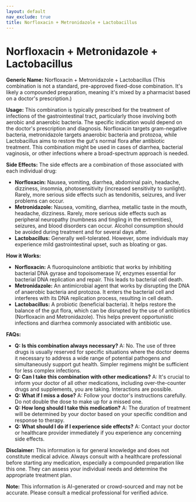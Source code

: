 ```yaml
---
layout: default
nav_exclude: true
title: Norfloxacin + Metronidazole + Lactobacillus
---
```


# Norfloxacin + Metronidazole + Lactobacillus

**Generic Name:** Norfloxacin + Metronidazole + Lactobacillus (This combination is not a standard, pre-approved fixed-dose combination.  It's likely a compounded preparation, meaning it's mixed by a pharmacist based on a doctor's prescription.)


**Usage:** This combination is typically prescribed for the treatment of infections of the gastrointestinal tract, particularly those involving both aerobic and anaerobic bacteria.  The specific indication would depend on the doctor's prescription and diagnosis. Norfloxacin targets gram-negative bacteria, metronidazole targets anaerobic bacteria and protozoa, while Lactobacillus aims to restore the gut's normal flora after antibiotic treatment. This combination might be used in cases of diarrhea, bacterial vaginosis, or other infections where a broad-spectrum approach is needed.


**Side Effects:**  The side effects are a combination of those associated with each individual drug:

* **Norfloxacin:** Nausea, vomiting, diarrhea, abdominal pain, headache, dizziness, insomnia, photosensitivity (increased sensitivity to sunlight).  Rarely, more serious side effects such as tendonitis, seizures, and liver problems can occur.
* **Metronidazole:** Nausea, vomiting, diarrhea, metallic taste in the mouth, headache, dizziness.  Rarely, more serious side effects such as peripheral neuropathy (numbness and tingling in the extremities), seizures, and blood disorders can occur.  Alcohol consumption should be avoided during treatment and for several days after.
* **Lactobacillus:** Generally well-tolerated.  However, some individuals may experience mild gastrointestinal upset, such as bloating or gas.


**How it Works:**

* **Norfloxacin:** A fluoroquinolone antibiotic that works by inhibiting bacterial DNA gyrase and topoisomerase IV, enzymes essential for bacterial DNA replication and repair. This leads to bacterial cell death.
* **Metronidazole:** An antimicrobial agent that works by disrupting the DNA of anaerobic bacteria and protozoa. It enters the bacterial cell and interferes with its DNA replication process, resulting in cell death.
* **Lactobacillus:**  A probiotic (beneficial bacteria).  It helps restore the balance of the gut flora, which can be disrupted by the use of antibiotics (Norfloxacin and Metronidazole).  This helps prevent opportunistic infections and diarrhea commonly associated with antibiotic use.


**FAQs:**

* **Q: Is this combination always necessary?** A: No.  The use of three drugs is usually reserved for specific situations where the doctor deems it necessary to address a wide range of potential pathogens and simultaneously support gut health.  Simpler regimens might be sufficient for less complex infections.
* **Q: Can I take this combination with other medications?** A:  It's crucial to inform your doctor of all other medications, including over-the-counter drugs and supplements, you are taking.  Interactions are possible.
* **Q: What if I miss a dose?** A:  Follow your doctor's instructions carefully.  Do not double the dose to make up for a missed one.
* **Q: How long should I take this medication?** A:  The duration of treatment will be determined by your doctor based on your specific condition and response to therapy.
* **Q: What should I do if I experience side effects?** A: Contact your doctor or healthcare provider immediately if you experience any concerning side effects.

**Disclaimer:** This information is for general knowledge and does not constitute medical advice.  Always consult with a healthcare professional before starting any medication, especially a compounded preparation like this one.  They can assess your individual needs and determine the appropriate treatment plan.


**Note:** This information is AI-generated or crowd-sourced and may not be accurate. Please consult a medical professional for verified advice.